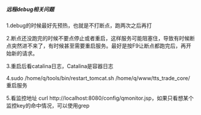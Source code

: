 ##### 远程debug相关问题

1.debug的时候最好先预热，也就是不打断点，跑两次之后再打

2.断点还没跑完的时候不要点停止或者重启，这样服务可能阻塞住，导致有时候断点突然进不来了，有时候甚至需要重启服务。最好是按F9让断点都跑完后，再开始新的请求。

3.重启后看catalina日志，Catalina是容器日志

4.sudo /home/q/tools/bin/restart_tomcat.sh /home/q/www/tts_trade_core/   重启服务

5.看监控地址  curl http://localhost:8080/config/qmonitor.jsp，如果只看想某个监控key的命中情况，可以使用grep